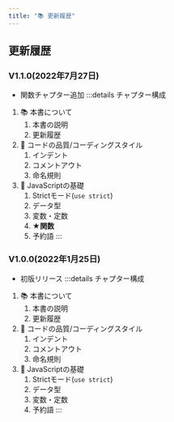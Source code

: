 ```yaml
---
title: "📚 更新履歴"
---
```


## 更新履歴

### V1.1.0(2022年7月27日)
- 関数チャプター追加
:::details チャプター構成
1. 📚 本書について
   1. 本書の説明
   2. 更新履歴
2. 🍵 コードの品質/コーディングスタイル
   1. インデント
   2. コメントアウト
   3. 命名規則
3. 🔰 JavaScriptの基礎
   1. Strictモード(`use strict`)
   2. データ型
   3. 変数・定数
   4. **★関数**
   5. 予約語
:::

### V1.0.0(2022年1月25日)
- 初版リリース
:::details チャプター構成
1. 📚 本書について
   1. 本書の説明
   2. 更新履歴
2. 🍵 コードの品質/コーディングスタイル
   1. インデント
   2. コメントアウト
   3. 命名規則
3. 🔰 JavaScriptの基礎
   1. Strictモード(`use strict`)
   2. データ型
   3. 変数・定数
   4. 予約語
:::